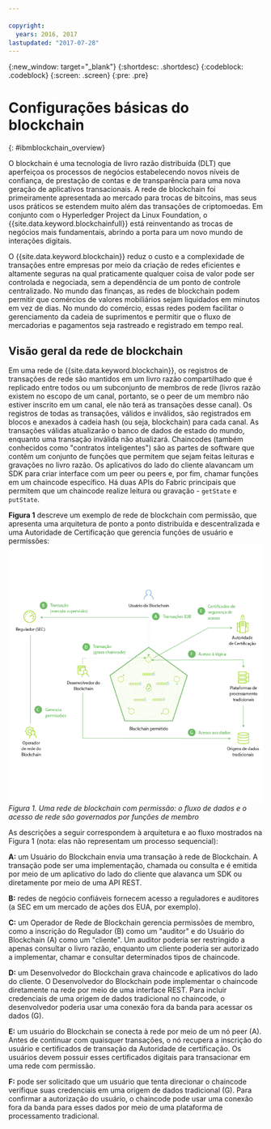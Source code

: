 ```yaml
---

copyright:
  years: 2016, 2017
lastupdated: "2017-07-28"
---
```


{:new_window: target="_blank"}
{:shortdesc: .shortdesc}
{:codeblock: .codeblock}
{:screen: .screen}
{:pre: .pre}


# Configurações básicas do blockchain
{: #ibmblockchain_overview}

O blockchain é uma tecnologia de livro razão distribuída (DLT) que aperfeiçoa os processos de negócios estabelecendo novos níveis de confiança, de prestação de contas e de transparência para uma nova geração de aplicativos transacionais. A rede de blockchain foi primeiramente apresentada ao mercado para trocas de bitcoins, mas seus usos práticos se estendem muito além das transações de criptomoedas. Em conjunto com o Hyperledger Project da Linux Foundation, o {{site.data.keyword.blockchainfull}} está reinventando as trocas de negócios mais fundamentais, abrindo a porta para um novo mundo de interações digitais.

O {{site.data.keyword.blockchain}} reduz o custo e a complexidade de transações entre empresas por meio da criação de redes eficientes e altamente seguras na qual praticamente qualquer coisa de valor pode ser controlada e negociada, sem a dependência de um ponto de controle centralizado. No mundo das finanças, as redes de blockchain podem permitir que comércios de valores mobiliários sejam liquidados em minutos em vez de dias. No mundo do comércio, essas redes podem facilitar o gerenciamento da cadeia de suprimentos e permitir que o fluxo de mercadorias e pagamentos seja rastreado e registrado em tempo real. 

## Visão geral da rede de blockchain

Em uma rede de {{site.data.keyword.blockchain}}, os registros de transações de rede são mantidos em um livro razão compartilhado que é replicado entre todos ou um subconjunto de membros de rede (livros razão existem no escopo de um canal, portanto, se o peer de um membro não estiver inscrito em um canal, ele não terá as transações desse canal). Os registros de todas as transações, válidos e inválidos, são registrados em blocos e anexados à cadeia hash (ou seja, blockchain) para cada canal. As transações válidas atualizarão o banco de dados de estado do mundo, enquanto uma transação inválida não atualizará. Chaincodes (também conhecidos como "contratos inteligentes") são as partes de software que contêm um conjunto de funções que permitem que sejam feitas leituras e gravações no livro razão. Os aplicativos do lado do cliente alavancam um SDK para criar interface com um peer ou peers e, por fim, chamar funções em um chaincode específico. Há duas APIs do Fabric principais que permitem que um chaincode realize leitura ou gravação - `getState` e `putState`.

**Figura 1** descreve um exemplo de rede de blockchain com permissão, que apresenta uma arquitetura de ponto a ponto distribuída e descentralizada e uma Autoridade de Certificação que gerencia funções de usuário e permissões:
![Rede de Blockchain](images/Architecture_network_and_application.png "Exemplo de rede de blockchain com permissão")
*Figura 1. Uma rede de blockchain com permissão: o fluxo de dados e o acesso de rede são governados por funções de membro*

As descrições a seguir correspondem à arquitetura e ao fluxo mostrados na Figura 1 (nota: elas não representam um processo sequencial):

**A:** um Usuário do Blockchain envia uma transação à rede de Blockchain. A transação pode ser uma implementação, chamada ou consulta e é emitida por meio de um
aplicativo do lado do cliente que alavanca um SDK ou diretamente por meio de uma API REST.  

**B:** redes de negócio confiáveis fornecem acesso a reguladores e auditores (a SEC em um mercado de ações dos EUA, por exemplo).  

**C:** um Operador de Rede de Blockchain gerencia permissões de membro, como a inscrição do Regulador (B) como um "auditor" e do Usuário do Blockchain (A) como um "cliente". Um auditor poderia ser restringido a apenas consultar o livro razão, enquanto um cliente poderia ser autorizado a implementar, chamar e consultar determinados tipos de chaincode. 

**D:** um Desenvolvedor do Blockchain grava chaincode e aplicativos do lado do cliente. O Desenvolvedor do Blockchain pode implementar o chaincode diretamente na rede por meio de uma interface REST. Para incluir credenciais de uma origem de dados tradicional no chaincode, o desenvolvedor poderia usar uma conexão fora da banda para acessar os dados (G). 

**E:** um usuário do Blockchain se conecta à rede por meio de um nó peer (A). Antes de continuar com quaisquer transações, o nó recupera a inscrição do usuário e certificados de
transação da Autoridade de certificação. Os usuários devem possuir esses certificados digitais para transacionar em uma rede com permissão.

**F:** pode ser solicitado que um usuário que tenta direcionar o chaincode verifique suas credenciais em uma origem de dados tradicional (G). Para confirmar a autorização do usuário, o chaincode pode usar uma conexão fora da banda para esses dados por meio de uma plataforma de processamento tradicional.
